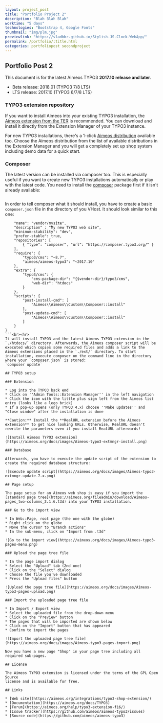 ```yaml
---
layout: project_post
title: "Portfolio Project 2"
description: "Blah Blah Blah"
worktime: "5 days"
technologies: "Bootstrap 4, Google Fonts"
thumbnail: "img/plm.jpg"
previewlink: "https://vladbbr.github.io/Stylish-JS-Clock-WebApp/"
permalink: /portfolio/:title.html
categories: portfoliopost secondproject
---
```


## Portfolio Post 2

This document is for the latest Aimeos TYPO3 **2017.10 release and later**.

- Beta release: 2018.01 (TYPO3 7/8 LTS)
- LTS release: 2017.10 (TYPO3 6/7/8 LTS)

### TYPO3 extension repository

If you want to install Aimeos into your existing TYPO3 installation, the [Aimeos extension from the TER](https://typo3.org/extensions/repository/view/aimeos) is recommended. You can download and install it directly from the Extension Manager of your TYPO3 instance.

For new TYPO3 installations, there's a 1-click [Aimeos distribution](https://typo3.org/extensions/repository/view/aimeos_dist) available too. Choose the Aimeos distribution from the list of available distributions in the Extension Manager and you will get a completely set up shop system including demo data for a quick start.

### Composer

The latest version can be installed via composer too. This is especially useful if you want to create new TYPO3 installations automatically or play with the latest code. You need to install the [composer](https://getcomposer.org/) package first if it isn't already available:
```php -r "readfile('https://getcomposer.org/installer');" | php -- --filename=composer
```

In order to tell composer what it should install, you have to create a basic `composer.json` file in the directory of you VHost. It should look similar to this one:
```{
    "name": "vendor/mysite",
    "description" : "My new TYPO3 web site",
    "minimum-stability": "dev",
    "prefer-stable": true,
    "repositories": [
        { "type": "composer", "url": "https://composer.typo3.org/" }
    ],
    "require": {
        "typo3/cms": "~8.7",
        "aimeos/aimeos-typo3": "~2017.10"
    },
    "extra": {
        "typo3/cms": {
            "cms-package-dir": "{$vendor-dir}/typo3/cms",
            "web-dir": "htdocs"
        }
    },
    "scripts": {
        "post-install-cmd": [
            "Aimeos\\Aimeos\\Custom\\Composer::install"
        ],
        "post-update-cmd": [
            "Aimeos\\Aimeos\\Custom\\Composer::install"
        ]
    }
}
```<br><hr>
It will install TYPO3 and the latest Aimeos TYPO3 extension in the `./htdocs/` directory. Afterwards, the Aimeos composer script will be executed which copies some required files and adds a link to the Aimeos extensions placed in the `./ext/` directory. To start installation, execute composer on the command line in the directory where your `composer.json` is stored:
`composer update`

## TYPO3 setup

### Extension

* Log into the TYPO3 back end
* Click on ''Admin Tools::Extension Manager'' in the left navigation
* Click the icon with the little plus sign left from the Aimeos list entry (looks like a lego brick)
* If a pop-up opens (only TYPO3 4.x) choose ''Make updates'' and "Close window" after the installation is done

**Caution:** Install the **RealURL extension before the Aimeos extension** to get nice looking URLs. Otherwise, RealURL doesn't rewrite the parameters even if you install RealURL afterwards!

![Install Aimeos TYPO3 extension](https://aimeos.org/docs/images/Aimeos-typo3-extmngr-install.png)

### Database

Afterwards, you have to execute the update script of the extension to create the required database structure:

![Execute update script](https://aimeos.org/docs/images/Aimeos-typo3-extmngr-update-7.x.png)

## Page setup

The page setup for an Aimeos web shop is easy if you import the [standard page tree](https://aimeos.org/fileadmin/download/Aimeos-pages_two-columns_2.1.6.t3d) into your TYPO3 installation.

### Go to the import view

* In Web::Page, root page (the one with the globe)
* Right click on the globe
* Move the cursor to "Branch actions"
* In the sub-menu, click on "Import from .t3d"

![Go to the import view](https://aimeos.org/docs/images/Aimeos-typo3-pages-menu.png)

### Upload the page tree file

* In the page import dialog
* Select the "Upload" tab (2nd one)
* Click on the "Select" dialog
* Choose the file you've downloaded
* Press the "Upload files" button

![Upload the page tree file](https://aimeos.org/docs/images/Aimeos-typo3-pages-upload.png)

### Import the uploaded page tree file

* In Import / Export view
* Select the uploaded file from the drop-down menu
* Click on the "Preview" button
* The pages that will be imported are shown below
* Click on the "Import" button that has appeared
* Confirm to import the pages

![Import the uploaded page tree file](https://aimeos.org/docs/images/Aimeos-typo3-pages-import.png)

Now you have a new page "Shop" in your page tree including all required sub-pages.

## License

The Aimeos TYPO3 extension is licensed under the terms of the GPL Open Source
license and is available for free.

## Links

* [Web site](https://aimeos.org/integrations/typo3-shop-extension/)
* [Documentation](https://aimeos.org/docs/TYPO3)
* [Forum](https://aimeos.org/help/typo3-extension-f16/)
* [Issue tracker](https://github.com/aimeos/aimeos-typo3/issues)
* [Source code](https://github.com/aimeos/aimeos-typo3)
